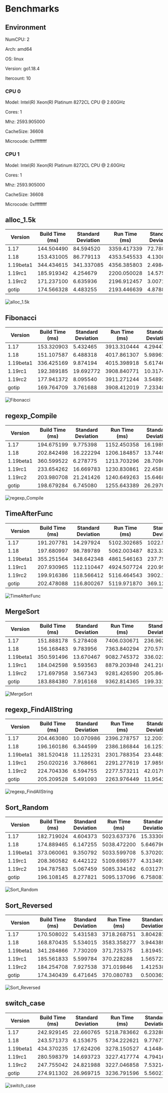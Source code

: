 # Benchmarks

## Environment

NumCPU: 2

Arch: amd64

OS: linux

Version: go1.18.4

Itercount: 10

### CPU 0

Model: Intel(R) Xeon(R) Platinum 8272CL CPU @ 2.60GHz

Cores: 1

Mhz: 2593.905000

CacheSize: 36608

Microcode: 0xffffffff

### CPU 1

Model: Intel(R) Xeon(R) Platinum 8272CL CPU @ 2.60GHz

Cores: 1

Mhz: 2593.905000

CacheSize: 36608

Microcode: 0xffffffff

## alloc_1.5k

| Version | Build Time (ms) | Standard Deviation | Run Time (ms) | Standard Deviation |
| ------ | ------ | ------ | ------ | ------ |
| 1.17 | 144.504490 | 84.594520 | 3359.417339 | 72.780827 |
| 1.18 | 153.431005 | 86.779113 | 4353.545533 | 4.130805 |
| 1.19beta1 | 344.434615 | 341.337085 | 4356.385803 | 2.498460 |
| 1.19rc1 | 185.919342 | 4.254679 | 2200.050028 | 14.575358 |
| 1.19rc2 | 171.237100 | 6.635936 | 2196.912457 | 3.007144 |
| gotip | 174.566328 | 4.483255 | 2193.446639 | 4.878817 |

![alloc_1.5k](./alloc_1.5k__78691b2f49.png)

## Fibonacci

| Version | Build Time (ms) | Standard Deviation | Run Time (ms) | Standard Deviation |
| ------ | ------ | ------ | ------ | ------ |
| 1.17 | 153.320903 | 5.432465 | 3913.310444 | 4.294477 |
| 1.18 | 151.107587 | 6.488318 | 4017.861307 | 5.989610 |
| 1.19beta1 | 336.425169 | 9.874194 | 4015.398918 | 5.617460 |
| 1.19rc1 | 192.389185 | 19.692772 | 3908.840771 | 10.317481 |
| 1.19rc2 | 177.941372 | 8.095540 | 3911.271244 | 3.548925 |
| gotip | 169.764709 | 3.761688 | 3908.412019 | 7.233486 |

![Fibonacci](./Fibonacci__016be0f0bc.png)

## regexp_Compile

| Version | Build Time (ms) | Standard Deviation | Run Time (ms) | Standard Deviation |
| ------ | ------ | ------ | ------ | ------ |
| 1.17 | 194.675199 | 9.775398 | 1152.450358 | 16.198980 |
| 1.18 | 202.842498 | 16.222294 | 1206.184857 | 13.744987 |
| 1.19beta1 | 360.599522 | 6.278775 | 1213.703296 | 28.709660 |
| 1.19rc1 | 233.654262 | 16.669783 | 1230.830861 | 22.458891 |
| 1.19rc2 | 203.980708 | 21.241426 | 1240.649263 | 15.646801 |
| gotip | 198.679284 | 6.745080 | 1255.643389 | 26.297053 |

![regexp_Compile](./regexp_Compile__b52c0e0ed5.png)

## TimeAfterFunc

| Version | Build Time (ms) | Standard Deviation | Run Time (ms) | Standard Deviation |
| ------ | ------ | ------ | ------ | ------ |
| 1.17 | 191.207781 | 14.297924 | 5102.302685 | 1022.591620 |
| 1.18 | 197.680997 | 98.789789 | 5062.003487 | 823.332549 |
| 1.19beta1 | 355.251564 | 348.642348 | 4861.546163 | 237.758675 |
| 1.19rc1 | 207.930965 | 112.110447 | 4924.507724 | 220.952792 |
| 1.19rc2 | 199.916386 | 118.566412 | 5116.464543 | 3902.132520 |
| gotip | 202.478088 | 116.800267 | 5119.971870 | 369.123509 |

![TimeAfterFunc](./TimeAfterFunc__b4a2fe2bf5.png)

## MergeSort

| Version | Build Time (ms) | Standard Deviation | Run Time (ms) | Standard Deviation |
| ------ | ------ | ------ | ------ | ------ |
| 1.17 | 151.888178 | 5.278408 | 7406.030671 | 236.962271 |
| 1.18 | 156.168483 | 9.783956 | 7363.840294 | 270.578225 |
| 1.19beta1 | 350.591496 | 13.670467 | 9082.745372 | 336.023762 |
| 1.19rc1 | 184.042598 | 9.593563 | 8879.203948 | 241.210130 |
| 1.19rc2 | 171.697958 | 3.567343 | 9281.426590 | 205.864067 |
| gotip | 183.884380 | 7.916168 | 9362.814365 | 199.331170 |

![MergeSort](./MergeSort__619024e898.png)

## regexp_FindAllString

| Version | Build Time (ms) | Standard Deviation | Run Time (ms) | Standard Deviation |
| ------ | ------ | ------ | ------ | ------ |
| 1.17 | 204.463080 | 10.070986 | 2396.278757 | 12.200150 |
| 1.18 | 196.160186 | 6.344599 | 2386.186844 | 16.125110 |
| 1.19beta1 | 381.520418 | 11.125231 | 2301.788354 | 23.448170 |
| 1.19rc1 | 250.020216 | 3.768661 | 2291.277619 | 17.985940 |
| 1.19rc2 | 224.704336 | 6.594755 | 2277.573211 | 42.017988 |
| gotip | 205.209528 | 5.491093 | 2263.976449 | 11.954266 |

![regexp_FindAllString](./regexp_FindAllString__efbe67306d.png)

## Sort_Random

| Version | Build Time (ms) | Standard Deviation | Run Time (ms) | Standard Deviation |
| ------ | ------ | ------ | ------ | ------ |
| 1.17 | 182.719024 | 4.604373 | 5023.637376 | 15.333084 |
| 1.18 | 174.889465 | 6.147255 | 5038.472200 | 5.646796 |
| 1.19beta1 | 373.060061 | 9.350792 | 5033.599708 | 5.370202 |
| 1.19rc1 | 208.360582 | 6.442122 | 5109.698577 | 4.313491 |
| 1.19rc2 | 194.787583 | 5.067459 | 5085.334162 | 6.031279 |
| gotip | 196.108145 | 8.277821 | 5095.137096 | 6.758087 |

![Sort_Random](./Sort_Random__7a0a58c9e3.png)

## Sort_Reversed

| Version | Build Time (ms) | Standard Deviation | Run Time (ms) | Standard Deviation |
| ------ | ------ | ------ | ------ | ------ |
| 1.17 | 170.508022 | 5.431583 | 3718.268751 | 3.804281 |
| 1.18 | 168.870435 | 5.534015 | 3583.358277 | 3.944389 |
| 1.19beta1 | 341.284866 | 7.730209 | 371.725375 | 1.819451 |
| 1.19rc1 | 185.561833 | 5.599784 | 370.228288 | 1.565722 |
| 1.19rc2 | 184.254708 | 7.927538 | 371.019846 | 1.412538 |
| gotip | 174.340439 | 6.471645 | 370.080783 | 0.500362 |

![Sort_Reversed](./Sort_Reversed__4f239a2e28.png)

## switch_case

| Version | Build Time (ms) | Standard Deviation | Run Time (ms) | Standard Deviation |
| ------ | ------ | ------ | ------ | ------ |
| 1.17 | 242.929145 | 22.660765 | 5218.783662 | 6.232806 |
| 1.18 | 243.571373 | 6.153675 | 5734.222621 | 9.776772 |
| 1.19beta1 | 434.370235 | 17.624206 | 3278.150527 | 4.144848 |
| 1.19rc1 | 280.598379 | 14.693723 | 3227.417774 | 4.794166 |
| 1.19rc2 | 247.755042 | 24.821988 | 3227.046858 | 7.532143 |
| gotip | 274.911302 | 26.969715 | 3236.791596 | 5.560273 |

![switch_case](./switch_case__725e73000e.png)

